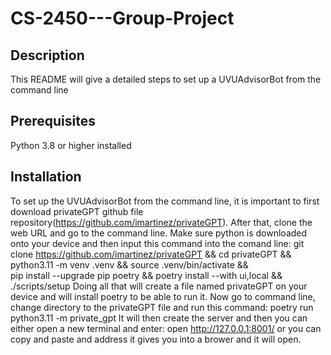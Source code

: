 # CS-2450---Group-Project


## Description
This README will give a detailed steps to set up a UVUAdvisorBot from the command line


## Prerequisites
Python 3.8 or higher installed


## Installation
To set up the UVUAdvisorBot from the command line, it is important to first download privateGPT github file repository(https://github.com/imartinez/privateGPT). After that, clone the web URL and go to the command line. Make sure python is downloaded onto your device and then input this command into the comand line: git clone https://github.com/imartinez/privateGPT && cd privateGPT && \
python3.11 -m venv .venv && source .venv/bin/activate && \
pip install --upgrade pip poetry && poetry install --with ui,local && ./scripts/setup
Doing all that will create a file named privateGPT on your device and will install poetry to be able to run it. Now go to command line, change directory to the privateGPT file and run this command: poetry run python3.11 -m private_gpt
It will then create the server and then you can either open a new terminal and enter: open http://127.0.0.1:8001/ or you can copy and paste and address it gives you into a brower and it will open. 